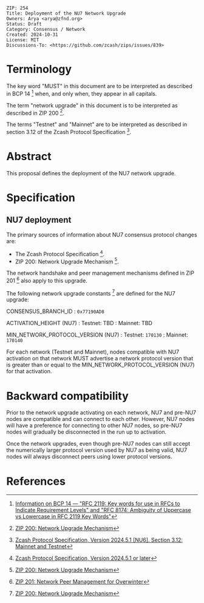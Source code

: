 
    ZIP: 254
    Title: Deployment of the NU7 Network Upgrade
    Owners: Arya <arya@zfnd.org>
    Status: Draft
    Category: Consensus / Network
    Created: 2024-10-31
    License: MIT
    Discussions-To: <https://github.com/zcash/zips/issues/839>

# Terminology

The key word "MUST" in this document are to be interpreted as described in
BCP 14 [^BCP14] when, and only when, they appear in all capitals.

The term "network upgrade" in this document is to be interpreted as described in ZIP 200 [^zip-0200].

The terms "Testnet" and "Mainnet" are to be interpreted as described in
section 3.12 of the Zcash Protocol Specification  [^protocol-networks].

# Abstract

This proposal defines the deployment of the NU7 network upgrade.

# Specification

## NU7 deployment

The primary sources of information about NU7 consensus protocol changes are:

* The Zcash Protocol Specification [^protocol].
* ZIP 200: Network Upgrade Mechanism [^zip-0200].

The network handshake and peer management mechanisms defined in ZIP 201 [^zip-0201] also apply to this upgrade.

The following network upgrade constants [^zip-0200] are defined for the NU7 upgrade:

CONSENSUS_BRANCH_ID
: `0x77190AD8`

ACTIVATION_HEIGHT (NU7)
: Testnet: TBD
: Mainnet: TBD

MIN_NETWORK_PROTOCOL_VERSION (NU7)
: Testnet: `170130`
: Mainnet: `170140`

For each network (Testnet and Mainnet), nodes compatible with NU7 activation on that network MUST advertise a network protocol version that is greater than or equal to the MIN_NETWORK_PROTOCOL_VERSION (NU7) for that activation.

# Backward compatibility

Prior to the network upgrade activating on each network, NU7 and pre-NU7 nodes are compatible and can connect to each other. However, NU7 nodes will have a preference for connecting to other NU7 nodes, so pre-NU7 nodes will gradually be disconnected in the run up to activation.

Once the network upgrades, even though pre-NU7 nodes can still accept the numerically larger protocol version used by NU7 as being valid, NU7 nodes will always disconnect peers using lower protocol versions.

# References

[^BCP14]: [Information on BCP 14 — "RFC 2119: Key words for use in RFCs to Indicate Requirement Levels" and "RFC 8174: Ambiguity of Uppercase vs Lowercase in RFC 2119 Key Words"](https://www.rfc-editor.org/info/bcp14)

[^protocol]: [Zcash Protocol Specification, Version 2024.5.1 or later](protocol/protocol.pdf)

[^protocol-networks]: [Zcash Protocol Specification, Version 2024.5.1 [NU6]. Section 3.12: Mainnet and Testnet](protocol/protocol.pdf#networks)

[^zip-0200]: [ZIP 200: Network Upgrade Mechanism](zip-0200.rst)

[^zip-0201]: [ZIP 201: Network Peer Management for Overwinter](zip-0201.rst)
